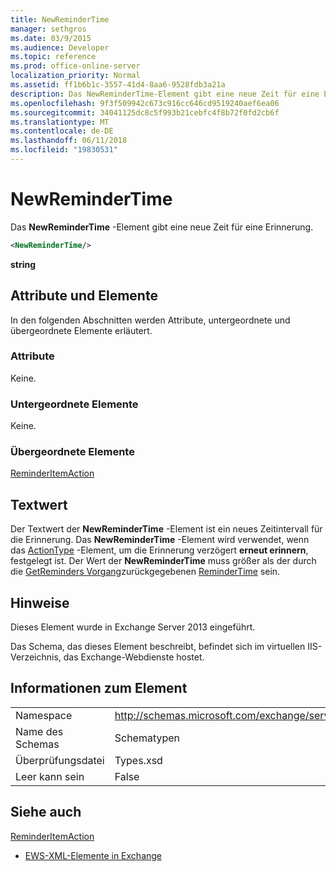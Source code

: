 ```yaml
---
title: NewReminderTime
manager: sethgros
ms.date: 03/9/2015
ms.audience: Developer
ms.topic: reference
ms.prod: office-online-server
localization_priority: Normal
ms.assetid: ff1b6b1c-3557-41d4-8aa6-9528fdb3a21a
description: Das NewReminderTime-Element gibt eine neue Zeit für eine Erinnerung.
ms.openlocfilehash: 9f3f509942c673c916cc646cd9519240aef6ea06
ms.sourcegitcommit: 34041125dc8c5f993b21cebfc4f8b72f0fd2cb6f
ms.translationtype: MT
ms.contentlocale: de-DE
ms.lasthandoff: 06/11/2018
ms.locfileid: "19830531"
---
```

# <a name="newremindertime"></a>NewReminderTime

Das **NewReminderTime** -Element gibt eine neue Zeit für eine Erinnerung. 
  
```XML
<NewReminderTime/>
```

 **string**
## <a name="attributes-and-elements"></a>Attribute und Elemente

In den folgenden Abschnitten werden Attribute, untergeordnete und übergeordnete Elemente erläutert.
  
### <a name="attributes"></a>Attribute

Keine.
  
### <a name="child-elements"></a>Untergeordnete Elemente

Keine.
  
### <a name="parent-elements"></a>Übergeordnete Elemente

[ReminderItemAction](reminderitemaction.md)
  
## <a name="text-value"></a>Textwert

Der Textwert der **NewReminderTime** -Element ist ein neues Zeitintervall für die Erinnerung. Das **NewReminderTime** -Element wird verwendet, wenn das [ActionType](actiontype-reminderactiontype.md) -Element, um die Erinnerung verzögert **erneut erinnern**, festgelegt ist. Der Wert der **NewReminderTime** muss größer als der durch die [GetReminders Vorgang](getreminders-operation.md)zurückgegebenen [ReminderTime](remindertime.md) sein.
  
## <a name="remarks"></a>Hinweise

Dieses Element wurde in Exchange Server 2013 eingeführt.
  
Das Schema, das dieses Element beschreibt, befindet sich im virtuellen IIS-Verzeichnis, das Exchange-Webdienste hostet.
  
## <a name="element-information"></a>Informationen zum Element

|||
|:-----|:-----|
|Namespace  <br/> |http://schemas.microsoft.com/exchange/services/2006/types  <br/> |
|Name des Schemas  <br/> |Schematypen  <br/> |
|Überprüfungsdatei  <br/> |Types.xsd  <br/> |
|Leer kann sein  <br/> |False  <br/> |
   
## <a name="see-also"></a>Siehe auch



[ReminderItemAction](reminderitemaction.md)


- [EWS-XML-Elemente in Exchange](ews-xml-elements-in-exchange.md)

